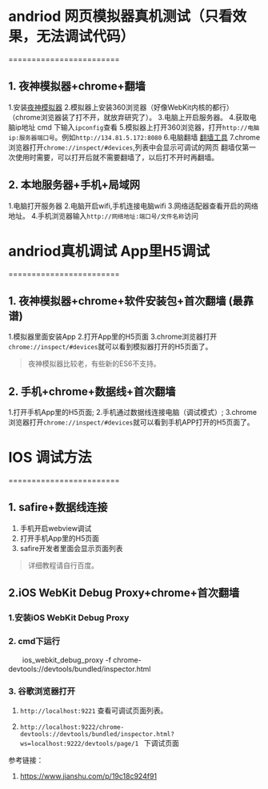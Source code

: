 # andriod 网页模拟器真机测试（只看效果，无法调试代码）
========================

## 1. 夜神模拟器+chrome+翻墙 
1.安装[夜神模拟器](https://www.yeshen.com/)
2.模拟器上安装360浏览器（好像WebKit内核的都行）（chrome浏览器装了打不开，就放弃研究了）。
3.电脑上开启服务器。
4.获取电脑ip地址 
    cmd 下输入`ipconfig`查看
5.模拟器上打开360浏览器，打开`http://电脑ip:服务器端口号`。例如`http://134.81.5.172:8080`
6.电脑翻墙
    [翻墙工具](https://github.com/getlantern/forum/issues/4775)
7.chrome浏览器打开`chrome://inspect/#devices`,列表中会显示可调试的网页
    翻墙仅第一次使用时需要，可以打开后就不需要翻墙了，以后打不开时再翻墙。

## 2. 本地服务器+手机+局域网
1.电脑打开服务器
2.电脑开启wifi,手机连接电脑wifi
3.网络适配器查看开启的网络地址。
4.手机浏览器输入`http://网络地址:端口号/文件名称`访问


# andriod真机调试 App里H5调试
========================

## 1. 夜神模拟器+chrome+软件安装包+首次翻墙 (最靠谱)
1.模拟器里面安装App
2.打开App里的H5页面
3.chrome浏览器打开`chrome://inspect/#devices`就可以看到模拟器打开的H5页面了。
>夜神模拟器比较老，有些新的ES6不支持。

## 2. 手机+chrome+数据线+首次翻墙 
1.打开手机App里的H5页面;
2.手机通过数据线连接电脑（调试模式）;
3.chrome浏览器打开`chrome://inspect/#devices`就可以看到手机APP打开的H5页面了。


# IOS 调试方法
========================
## 1. safire+数据线连接
1. 手机开启webview调试
2. 打开手机App里的H5页面
3. safire开发者里面会显示页面列表
>详细教程请自行百度。


## 2.iOS WebKit Debug Proxy+chrome+首次翻墙
### 1.安装iOS WebKit Debug Proxy
### 2. cmd下运行

　　ios_webkit_debug_proxy -f chrome-devtools://devtools/bundled/inspector.html

### 3. 谷歌浏览器打开
1. `http://localhost:9221` 查看可调试页面列表。

2.  `http://localhost:9222/chrome-devtools://devtools/bundled/inspector.html?ws=localhost:9222/devtools/page/1 ` 下调试页面

参考链接：

1. https://www.jianshu.com/p/19c18c924f91


